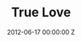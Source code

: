 ---
title: True Love
date: 2012-06-17 00:00:00 Z
categories:
- film
tags:
- example
- news
- story
img: "/uploads/shaheen-baig-casting-true-love.jpg"
director: Dominic Savage
with: David Tennant, Jane Horrocks, David Morrissey
imdb: "http://www.imdb.com/title/tt2065460/"
video: n8x69v7w4l
layout: project
---
